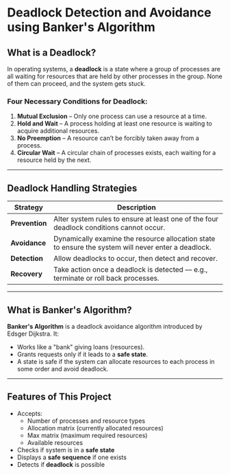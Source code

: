 #  Deadlock Detection and Avoidance using Banker's Algorithm

##  What is a Deadlock?

In operating systems, a **deadlock** is a state where a group of processes are all waiting for resources that are held by other processes in the group. None of them can proceed, and the system gets stuck.

###  Four Necessary Conditions for Deadlock:
1. **Mutual Exclusion** – Only one process can use a resource at a time.
2. **Hold and Wait** – A process holding at least one resource is waiting to acquire additional resources.
3. **No Preemption** – A resource can’t be forcibly taken away from a process.
4. **Circular Wait** – A circular chain of processes exists, each waiting for a resource held by the next.

---

##  Deadlock Handling Strategies

| Strategy      | Description |
|---------------|-------------|
| **Prevention** | Alter system rules to ensure at least one of the four deadlock conditions cannot occur. |
| **Avoidance**  | Dynamically examine the resource allocation state to ensure the system will never enter a deadlock. |
| **Detection**  | Allow deadlocks to occur, then detect and recover. |
| **Recovery**   | Take action once a deadlock is detected — e.g., terminate or roll back processes. |

---

##  What is Banker's Algorithm?

**Banker's Algorithm** is a deadlock avoidance algorithm introduced by Edsger Dijkstra. It:
- Works like a "bank" giving loans (resources).
- Grants requests only if it leads to a **safe state**.
- A state is safe if the system can allocate resources to each process in some order and avoid deadlock.

---

##  Features of This Project

- Accepts:
  - Number of processes and resource types
  - Allocation matrix (currently allocated resources)
  - Max matrix (maximum required resources)
  - Available resources
- Checks if system is in a **safe state**
- Displays a **safe sequence** if one exists
- Detects if **deadlock** is possible


